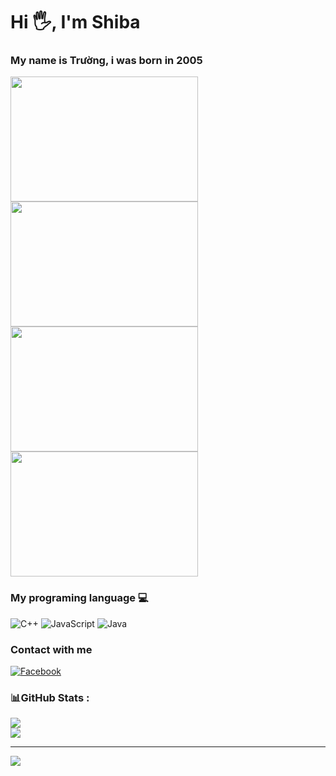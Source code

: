 
# Hi 🖐, I'm Shiba

### My name is Trường, i was born in 2005

<img src="https://i.ibb.co/X4y5dwP/hanazono-tae-bang-dream.gif" width="300" height="200">
<img src="https://i.ibb.co/QYLSJZJ/bandori-bang-dream.gif" width="300" height="200">
<img src="https://i.ibb.co/QmsK0hw/bang-dream-bandori.gif" width="300" height="200">
<img src="https://i.ibb.co/JjvS2zs/tae-hanazono-otae.gif" width="300" height="200">

### My programing language 💻
![C++](https://img.shields.io/badge/c++-%2300599C.svg?style=for-the-badge&logo=c%2B%2B&logoColor=white) ![JavaScript](https://img.shields.io/badge/javascript-%23323330.svg?style=for-the-badge&logo=javascript&logoColor=%23F7DF1E) ![Java](https://img.shields.io/badge/java-%23ED8B00.svg?style=for-the-badge&logo=java&logoColor=white)

### Contact with me 
[![Facebook](https://img.shields.io/badge/Facebook-%231877F2.svg?logo=Facebook&logoColor=white)](https://www.facebook.com/profile.php?id=100042009152032) 

### 📊GitHub Stats :
![](https://github-readme-stats.vercel.app/api?username=truong9c2208&theme=synthwave&hide_border=false&include_all_commits=false&count_private=false)<br/>
![](https://github-readme-streak-stats.herokuapp.com/?user=truong9c2208&theme=synthwave&hide_border=false)<br/>

---
[![](https://visitcount.itsvg.in/api?id=truong9c2208&icon=2&color=1)](https://visitcount.itsvg.in)
